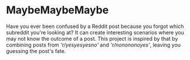 # MaybeMaybeMaybe

Have you ever been confused by a Reddit post because you forgot which subreddit you're looking at? It can create interesting scenarios where you may not know the outcome of a post. This project is inspired by that by combining posts from *'r/yesyesyesno'* and *'r/nonononoyes'*, leaving you guessing the post's fate.
